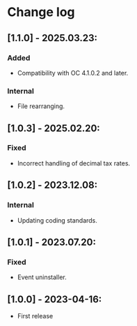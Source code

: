 # Change log

## [1.1.0] - 2025.03.23:
### Added
- Compatibility with OC 4.1.0.2 and later.
### Internal
- File rearranging.

## [1.0.3] - 2025.02.20:
### Fixed
- Incorrect handling of decimal tax rates.

## [1.0.2] - 2023.12.08:
### Internal
- Updating coding standards.

## [1.0.1] - 2023.07.20:
### Fixed
- Event uninstaller.

## [1.0.0] - 2023-04-16:
- First release

